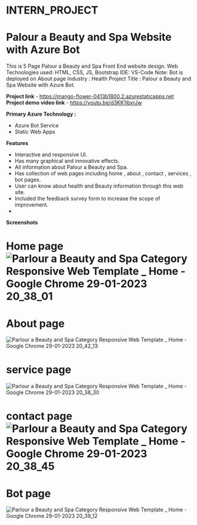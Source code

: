 # INTERN_PROJECT

# Palour a Beauty and Spa Website with Azure Bot
This is 5 Page Palour a Beauty and Spa Front End website design.
Web Technologies used: HTML, CSS, JS, Bootstrap
IDE: VS-Code
Note: Bot is deployed on About page
Industry :
Health
Project Title :
Palour a Beauty and Spa Website with Azure Bot.

**Project link** - https://mango-flower-0413b1800.2.azurestaticapps.net
**Project demo video link** - https://youtu.be/d3KK1ibxrJw

**Primary Azure Technology :**
- Azure Bot Service
- Static Web Apps

**Features**
- Interactive and responsive UI.
-	Has many graphical and innovative effects.
-	All information about Palour a Beauty and Spa.
-	Has collection of web pages including home , about , contact , services , bot pages.
-	User can know about health and Beauty information through this web site.
-	Included the  feedback survey form to increase the scope of improvement.
-	
**Screenshots**
# Home page![Parlour a Beauty and Spa Category Responsive Web Template _ Home - Google Chrome 29-01-2023 20_38_01](https://user-images.githubusercontent.com/111973710/215335927-b1518f34-ac9f-4c5b-832f-b048eef17363.png)
# About page
![Parlour a Beauty and Spa Category Responsive Web Template _ Home - Google Chrome 29-01-2023 20_42_13](https://user-images.githubusercontent.com/111973710/215335982-b3817c7a-dfbf-41d8-96c7-5cedf30df235.png)
# service page 
![Parlour a Beauty and Spa Category Responsive Web Template _ Home - Google Chrome 29-01-2023 20_38_30](https://user-images.githubusercontent.com/111973710/215336006-302d355e-c680-4cea-8544-cf77e4441212.png)
# contact page![Parlour a Beauty and Spa Category Responsive Web Template _ Home - Google Chrome 29-01-2023 20_38_45](https://user-images.githubusercontent.com/111973710/215336025-7eae610b-804e-4e0e-aed3-f71a257e220e.png)
# Bot page

![Parlour a Beauty and Spa Category Responsive Web Template _ Home - Google Chrome 29-01-2023 20_39_12](https://user-images.githubusercontent.com/111973710/215336047-ec553488-7081-41d3-82c6-4c0a00cb082a.png)
